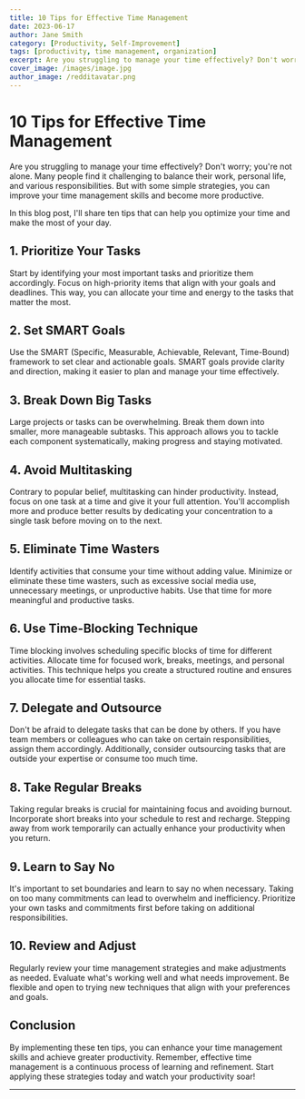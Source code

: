 ```yaml
---
title: 10 Tips for Effective Time Management
date: 2023-06-17
author: Jane Smith
category: [Productivity, Self-Improvement]
tags: [productivity, time management, organization]
excerpt: Are you struggling to manage your time effectively? Don't worry; you're not alone. Many people find it challenging to balance their work, personal life, and various responsibilities. But with some simple strategies, you can improve your time management skills and become more productive.
cover_image: /images/image.jpg
author_image: /redditavatar.png
---
```


# 10 Tips for Effective Time Management

Are you struggling to manage your time effectively? Don't worry; you're not alone. Many people find it challenging to balance their work, personal life, and various responsibilities. But with some simple strategies, you can improve your time management skills and become more productive.

In this blog post, I'll share ten tips that can help you optimize your time and make the most of your day.

## 1. Prioritize Your Tasks

Start by identifying your most important tasks and prioritize them accordingly. Focus on high-priority items that align with your goals and deadlines. This way, you can allocate your time and energy to the tasks that matter the most.

## 2. Set SMART Goals

Use the SMART (Specific, Measurable, Achievable, Relevant, Time-Bound) framework to set clear and actionable goals. SMART goals provide clarity and direction, making it easier to plan and manage your time effectively.

## 3. Break Down Big Tasks

Large projects or tasks can be overwhelming. Break them down into smaller, more manageable subtasks. This approach allows you to tackle each component systematically, making progress and staying motivated.

## 4. Avoid Multitasking

Contrary to popular belief, multitasking can hinder productivity. Instead, focus on one task at a time and give it your full attention. You'll accomplish more and produce better results by dedicating your concentration to a single task before moving on to the next.

## 5. Eliminate Time Wasters

Identify activities that consume your time without adding value. Minimize or eliminate these time wasters, such as excessive social media use, unnecessary meetings, or unproductive habits. Use that time for more meaningful and productive tasks.

## 6. Use Time-Blocking Technique

Time blocking involves scheduling specific blocks of time for different activities. Allocate time for focused work, breaks, meetings, and personal activities. This technique helps you create a structured routine and ensures you allocate time for essential tasks.

## 7. Delegate and Outsource

Don't be afraid to delegate tasks that can be done by others. If you have team members or colleagues who can take on certain responsibilities, assign them accordingly. Additionally, consider outsourcing tasks that are outside your expertise or consume too much time.

## 8. Take Regular Breaks

Taking regular breaks is crucial for maintaining focus and avoiding burnout. Incorporate short breaks into your schedule to rest and recharge. Stepping away from work temporarily can actually enhance your productivity when you return.

## 9. Learn to Say No

It's important to set boundaries and learn to say no when necessary. Taking on too many commitments can lead to overwhelm and inefficiency. Prioritize your own tasks and commitments first before taking on additional responsibilities.

## 10. Review and Adjust

Regularly review your time management strategies and make adjustments as needed. Evaluate what's working well and what needs improvement. Be flexible and open to trying new techniques that align with your preferences and goals.

## Conclusion

By implementing these ten tips, you can enhance your time management skills and achieve greater productivity. Remember, effective time management is a continuous process of learning and refinement. Start applying these strategies today and watch your productivity soar!

---
